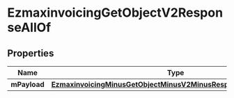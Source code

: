 
# EzmaxinvoicingGetObjectV2ResponseAllOf

## Properties
Name | Type | Description | Notes
------------ | ------------- | ------------- | -------------
**mPayload** | [**EzmaxinvoicingMinusGetObjectMinusV2MinusResponseMinusMPayload**](EzmaxinvoicingMinusGetObjectMinusV2MinusResponseMinusMPayload.md) |  | 



